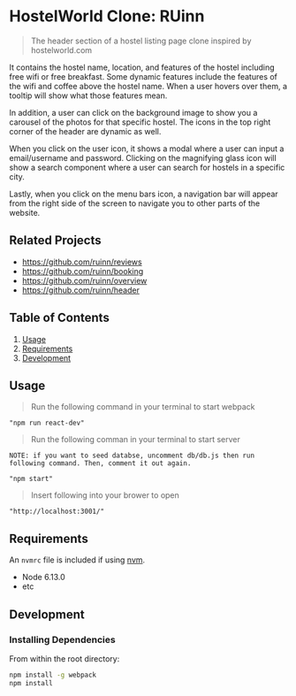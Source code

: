 # HostelWorld Clone: RUinn

> The header section of a hostel listing page clone inspired by hostelworld.com

It contains the hostel name, location, and features of the hostel including free wifi or free breakfast. Some dynamic features include the features of the wifi and coffee above the hostel name. When a user hovers over them, a tooltip will show what those features mean.

In addition, a user can click on the background image to show you a carousel of the photos for that specific hostel. The icons in the top right corner of the header are dynamic as well.

When you click on the user icon, it shows a modal where a user can input a email/username and password. Clicking on the magnifying glass icon will show a search component where a user can search for hostels in a specific city.

Lastly, when you click on the menu bars icon, a navigation bar will appear from the right side of the screen to navigate you to other parts of the website.

## Related Projects

-   https://github.com/ruinn/reviews
-   https://github.com/ruinn/booking
-   https://github.com/ruinn/overview
-   https://github.com/ruinn/header

## Table of Contents

1.  [Usage](#Usage)
1.  [Requirements](#requirements)
1.  [Development](#development)

## Usage

> Run the following command in your terminal to start webpack

    "npm run react-dev"

> Run the following comman in your terminal to start server

    NOTE: if you want to seed databse, uncomment db/db.js then run following command. Then, comment it out again.

    "npm start"

> Insert following into your brower to open

    "http://localhost:3001/"

## Requirements

An `nvmrc` file is included if using [nvm](https://github.com/creationix/nvm).

-   Node 6.13.0
-   etc

## Development

### Installing Dependencies

From within the root directory:

```sh
npm install -g webpack
npm install
```
